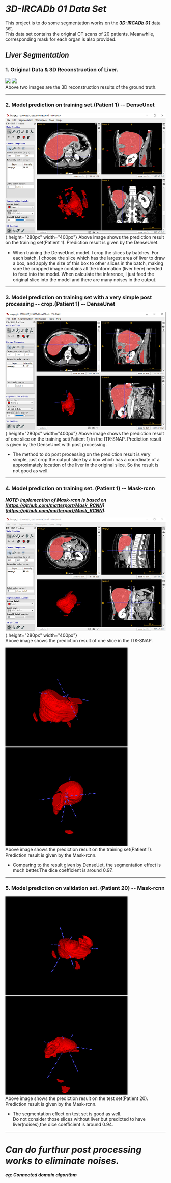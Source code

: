 # ***3D-IRCADb 01 Data Set***  

This project is to do some segmentation works on the [***3D-IRCADb 01***](https://www.ircad.fr/research/3d-ircadb-01/) data set.  
This data set contains the original CT scans of 20 patients. Meanwhile, corresponding mask for each organ is also provided.  

## ***Liver Segmentation***

### **1. Original Data & 3D Reconstruction of Liver.**  


![](https://github.com/NusLuoKe/tf_dicom/blob/master/readme_img/ori_mask_1.png)
![](https://github.com/NusLuoKe/tf_dicom/blob/master/readme_img/ori_mask_2.png)    
Above two images are the 3D reconstruction results of the ground truth.  

---
### **2. Model prediction on training set.(Patient 1) -- DenseUnet**    


![](https://github.com/NusLuoKe/IRCADb/blob/master/readme_img/dense_unet_p1.png){:height="280px" width="400px"}
Above image shows the prediction result on the training set(Patient 1). 
Prediction result is given by the DenseUnet.    
  
 * When training the DenseUnet model. I crop the slices by batches. For each batch, I choose the slice which has the 
 largest area of liver to draw a box, and apply the size of this box to other slices in the batch, making sure the 
 cropped image contains all the information (liver here) needed to feed into the model. When calculate the inference, I 
 just feed the original slice into the model and there are many noises in the output. 


---
### **3. Model prediction on training set with a very simple post processing -- crop.(Patient 1) -- DenseUnet**  


![](https://github.com/NusLuoKe/IRCADb/blob/master/readme_img/dense_unet_p1_post_processing.png){:height="280px" width="400px"}
Above image shows the prediction result of one slice on the training set(Patient 1) in the ITK-SNAP. 
Prediction result is given by the DenseUnet with post processing.  

* The method to do post processing on the prediction result is very simple, just crop the output slice by a box 
which has a coordinate of a approximately location of the liver in the original slice. So the result is not good as well.
  

---   
### **4. Model prediction on training set. (Patient 1) -- Mask-rcnn**


***NOTE: Implemention of Mask-rcnn is based on [https://github.com/matterport/Mask_RCNN](https://github.com/matterport/Mask_RCNN).*** 
  
![](https://github.com/NusLuoKe/IRCADb/blob/master/readme_img/mrcnn_p1.png){:height="280px" width="400px"}  
Above image shows the prediction result of one slice in the ITK-SNAP.  
  
       
![](https://github.com/NusLuoKe/IRCADb/blob/master/readme_img/mrcnn_p1_01.png)
![](https://github.com/NusLuoKe/IRCADb/blob/master/readme_img/mrcnn_p1_02.png)  
Above image shows the prediction result on the training set(Patient 1). 
Prediction result is given by the Mask-rcnn.  

* Comparing to the result given by DenseUet, the segmentation effect is much better.The dice coefficient is around 0.97.

---
### **5. Model prediction on validation set. (Patient 20) -- Mask-rcnn**


![](https://github.com/NusLuoKe/IRCADb/blob/master/readme_img/mrcnn_p20_01.png)
![](https://github.com/NusLuoKe/IRCADb/blob/master/readme_img/mrcnn_p20_02.png)  
Above image shows the prediction result on the test set(Patient 20). 
Prediction result is given by the Mask-rcnn.  

* The segmentation effect on test set is good as well.  
Do not consider those slices without liver but predicted to have liver(noises),the dice coefficient is around 0.94. 

--- 
 

# ***Can do furthur post processing works to eliminate noises.***  
 ***eg: Connected domain algorithm***



